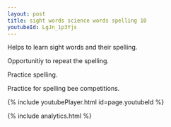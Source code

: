 ```yaml
---
layout: post
title: sight words science words spelling 10
youtubeId: LgJn_1p3Yjs
---
```

 
 
Helps to learn sight words and their spelling.

Opportunitiy to repeat the spelling. 

Practice spelling. 
 
Practice for spelling bee competitions. 
 
{% include youtubePlayer.html id=page.youtubeId %}
 
 
{% include analytics.html %}